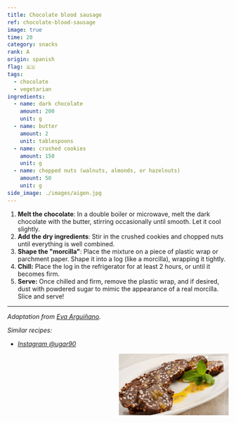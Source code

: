```yaml
---
title: Chocolate blood sausage
ref: chocolate-blood-sausage
image: true
time: 20
category: snacks
rank: A
origin: spanish
flag: 🇪🇸
tags:
  - chocolate
  - vegetarian
ingredients:
  - name: dark chocolate
    amount: 200
    unit: g
  - name: butter
    amount: 2
    unit: tablespoons
  - name: crushed cookies
    amount: 150
    unit: g
  - name: chopped nuts (walnuts, almonds, or hazelnuts)
    amount: 50
    unit: g
side_image: ./images/aigen.jpg
---
```


1. **Melt the chocolate**: In a double boiler or microwave, melt the dark chocolate with the butter, stirring occasionally until smooth. Let it cool slightly.
2. **Add the dry ingredients**: Stir in the crushed cookies and chopped nuts until everything is well combined.
3. **Shape the "morcilla"**: Place the mixture on a piece of plastic wrap or parchment paper. Shape it into a log (like a morcilla), wrapping it tightly.
4. **Chill:** Place the log in the refrigerator for at least 2 hours, or until it becomes firm.
5. **Serve:** Once chilled and firm, remove the plastic wrap, and if desired, dust with powdered sugar to mimic the appearance of a real morcilla. Slice and serve!

---

_Adaptation from [Eva Arguiñano](https://www.hogarmania.com/cocina/recetas/postres/morcilla-dulce-40095.html)._

_Similar recipes:_

- _[Instagram @ugar90](https://www.instagram.com/reel/C0q84blrvYL/?utm_source=ig_web_copy_link)_

<img src="images/chocolate_blood_sausage.jpg" style="width:250px; float:right;"/>